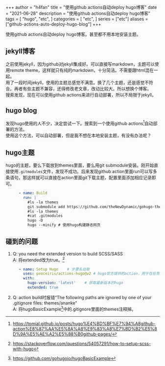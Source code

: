 +++
author = "h4fan"
title = "使用github actions自动deploy hugo博客"
date = "2021-06-28"
description = "使用github actions自动deploy hugo博客"
tags = [
    "hugo",
    "etc",
]
categories = [
    "etc",
]
series = ["etc"]
aliases = ["github-actions-auto-deploy-hugo-blog"]
+++

使用github actions自动deploy hugo博客。甚至都不用本地安装主题。
<!--more-->


## jekyll博客
之前使用jekyll，因为github对jekyll集成好。可以直接写markdown，主题可以使用remote theme，这样就只有纯的markdown，十分简洁。不需要跟html混在一起。  
用了一段时间jekyll，使用的主题总感觉不满意。换了几个主题，还是感觉不符合。再者有些主题不兼容，还得修改老文章，改动比较大。所以想换个博客。  
搜索发现，现在可以使用github actions来进行自动部署，所以不局限于jekyll。

## hugo blog
发现hugo使用的人不少，决定尝试一下。搜索到一个使用github actions[^1]自动部署的方法。  
使用这个方法，可以自动部署，但是我不想在本地安装主题，有没有办法呢？

## hugo主题
hugo的主题，要么下载放到themes里面，要么用git submodule安装。刚开始直接使用`.gitmodules`文件，发现不成功。后来发现github action里面run可以写多条语句，那这样就可以直接在action里面git下载主题，配置里面添加相应记录即可。
```yml
      - name: Build
        run: |
          #ls -la themes
          git submodule add https://github.com/theNewDynamic/gohugo-theme-ananke.git themes/ananke
          #ls -la themes
          #cat .gitmodules
          hugo -D
          hugo --minify	# 使用hugo构建静态网页
```

## 碰到的问题
1. Q: you need the extended version to build SCSS/SASS  
A: 将extended改为true。[^2]
```yml
      - name: Setup Hugo	# 步骤名自取
        uses: peaceiris/actions-hugo@v2	# hugo官方提供的action，用于在任务环境中获取hugo
        with:
          hugo-version: 'latest'	# 获取最新版本的hugo
          extended: true
```

2. Q: action build时报错“The following paths are ignored by one of your .gitignore files: themes/ananke”  
A: 将hugoBasicExample[^3]中的.gitignore里面的themes注释掉。



[^1]: https://tomial.github.io/posts/hugo%E4%BD%BF%E7%94%A8github-action%E8%87%AA%E5%8A%A8%E9%83%A8%E7%BD%B2%E5%8D%9A%E5%AE%A2%E5%88%B0github-pages/
[^2]: https://stackoverflow.com/questions/54057291/how-to-setup-scss-with-hugo
[^3]: https://github.com/gohugoio/hugoBasicExample
